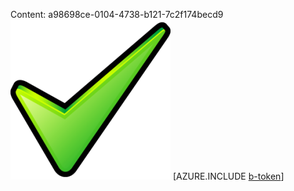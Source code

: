 Content: a98698ce-0104-4738-b121-7c2f174becd9![image](ceaab3e8-3f9c-4411-bc43-be458be678c0.png)
[AZURE.INCLUDE [b-token](3f7738e2-0139-4496-b8fd-5705459b6e2e.md)]
